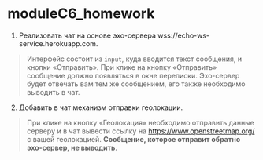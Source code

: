# moduleC6_homework

1. Реализовать чат на основе эхо-сервера wss://echo-ws-service.herokuapp.com.
> Интерфейс состоит из `input`, куда вводится текст сообщения, и кнопки «Отправить». При клике на кнопку «Отправить» сообщение должно появляться в окне переписки. Эхо-сервер будет отвечать вам тем же сообщением, его также необходимо выводить в чат.
2. Добавить в чат механизм отправки геолокации.
> При клике на кнопку «Геолокация» необходимо отправить данные серверу и в чат вывести ссылку на https://www.openstreetmap.org/ с вашей геолокацией. **Сообщение, которое отправит обратно эхо-сервер, не выводить**.

